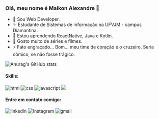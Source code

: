 ### Olá, meu nome é Maikon Alexandre 👋
- 🔭 Sou Web Developer.
- ✨ Estudante de Sistemas de informação na UFVJM - campus Diamantina.
- 🌱 Estou aprendendo ReactNative, Java e Kotlin.
- 💬 Gosto muito de séries e filmes.
- ⚡ Fato engraçado... Bom... meu time de coração é o cruzeiro. Seria cômico, se não fosse trágico.

![Anurag's GitHub stats](https://github-readme-stats.vercel.app/api?username=maikonalexandre&show_icons=false&theme=tokyonight)


#### Skills:
![html](https://img.shields.io/badge/HTML5-E34F26?style=for-the-badge&logo=html5&logoColor=white)
![css](https://img.shields.io/badge/CSS3-1572B6?style=for-the-badge&logo=css3&logoColor=white)
![javascript](https://img.shields.io/badge/JavaScript-323330?style=for-the-badge&logo=javascript&logoColor=F7DF1E)
![](https://img.shields.io/badge/TypeScript-007ACC?style=for-the-badge&logo=typescript&logoColor=white)
![]()
![]()


#### Entre em contato comigo:

![linkedin](https://img.shields.io/badge/LinkedIn-0077B5?style=for-the-badge&logo=linkedin&logoColor=white)
![Instagram](https://img.shields.io/badge/Instagram-E4405F?style=for-the-badge&logo=instagram&logoColor=white)
![gmail](https://img.shields.io/badge/Gmail-D14836?style=for-the-badge&logo=gmail&logoColor=white)




